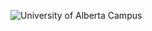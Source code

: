![University of Alberta Campus](https://www.ualberta.ca/media-library/ualberta/news/expressnews/images/2017/09/170912-aerialbanner.jpg?w=480)

